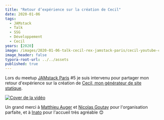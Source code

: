 ```yaml
---
title: "Retour d’expérience sur la création de Cecil"
date: 2020-01-06
tags:
  - JAMstack
  - Talk
  - SSG
  - Développement
  - Cecil
years: [2020]
image: /images/2020-01-06-talk-cecil-rex-jamstack-paris/cecil-youtube-cover.jpg
image_header: false
typora-root-url: ../../assets
published: true
---
```

Lors du meetup [JAMstack Paris](https://jamstack.paris) #5 je suis intervenu pour partager mon retour d'expérience sur la création de [Cecil, mon générateur de site statique](https://arnaudligny.fr/talks/cecil-mon-generateur-de-site-statique).

[![Cover de la vidéo](/images/2020-01-06-talk-cecil-rex-jamstack-paris/cecil-youtube-cover.jpg)](/talks/cecil-mon-generateur-de-site-statique)

Un grand merci à [Matthieu Auger](https://twitter.com/matthieuauger) et [Nicolas Goutay](https://twitter.com/phacks) pour l'organisation parfaite, et à [Inato](https://twitter.com/inatohealth) pour l'accueil très agréable 😊
